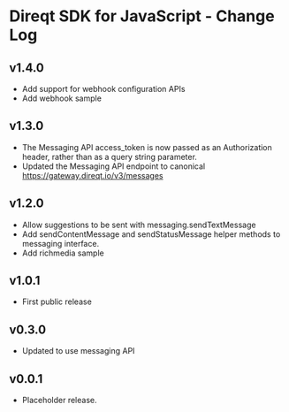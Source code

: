 # Direqt SDK for JavaScript - Change Log

## v1.4.0

 * Add support for webhook configuration APIs
 * Add webhook sample

## v1.3.0
 * The Messaging API access_token is now passed as an Authorization header, rather than as a query string parameter.
 * Updated the Messaging API endpoint to canonical https://gateway.direqt.io/v3/messages

## v1.2.0
 * Allow suggestions to be sent with messaging.sendTextMessage
 * Add sendContentMessage and sendStatusMessage helper methods to messaging interface.
 * Add richmedia sample

## v1.0.1
 * First public release

## v0.3.0
 * Updated to use messaging API

## v0.0.1
 * Placeholder release.

